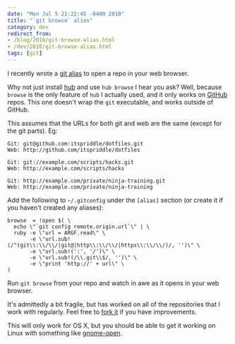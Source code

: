 ```yaml
---
date: "Mon Jul 5 21:22:45 -0400 2010"
title: "`git browse` alias"
category: dev
redirect_from:
- /blog/2010/git-browse-alias.html
- /dev/2010/git-browse-alias.html
tags: [git]
---
```


I recently wrote a [git alias](https://git.wiki.kernel.org/index.php/Aliases)
to open a repo in your web browser.

Why not just install [hub](http://github.com/defunkt/hub) and use `hub browse`
I hear you ask? Well, because `browse` is the only feature of `hub` I actually
used, and it only works on [GitHub](http://github.com) repos. This one doesn't
wrap the `git` executable, and works outside of GitHub.

This assumes that the URLs for both git and web are the same (except for
the git parts). Eg:

    Git: git@github.com:itspriddle/dotfiles.git
    Web: http://github.com/itspriddle/dotfiles

    Git: git://example.com/scripts/hacks.git
    Web: http://example.com/scripts/hacks

    Git: http://example.com/private/ninja-training.git
    Web: http://example.com/private/ninja-training

Add the following to `~/.gitconfig` under the `[alias]` section (or
create it if you haven't created any aliases):

    browse  = !open $( \
      echo \"`git config remote.origin.url`\" | \
      ruby -e \"url = ARGF.read\" \
           -e \"url.sub!(/^(git\\:\\/\\/|git@|http\\:\\/\\/|https\\:\\/\\/)/, '')\" \
           -e \"url.sub!(':', '/')\" \
           -e \"url.sub!(/\\.git\\$/, '')\" \
           -e \"print 'http://' + url\" \
    )

Run `git browse` from your repo and watch in awe as it opens in your web
browser.

It's admittedly a bit fragile, but has worked on all of the repositories
that I work with regularly. Feel free to [fork it](http://gist.github.com/462049)
if you have improvements.

This will only work for OS X, but you should be able to get it working
on Linux with something like [gnome-open](http://embraceubuntu.com/2006/12/16/gnome-open-open-anything-from-the-command-line/).

